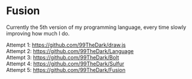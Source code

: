 # Fusion
Currently the 5th version of my programming language, every time slowly improving how much I do. 

Attempt 1: https://github.com/99TheDark/draw.js <br />
Attempt 2: https://github.com/99TheDark/Language <br />
Attempt 3: https://github.com/99TheDark/Bolt <br />
Attempt 4: https://github.com/99TheDark/Sulfur <br />
Attempt 5: https://github.com/99TheDark/Fusion <br />
